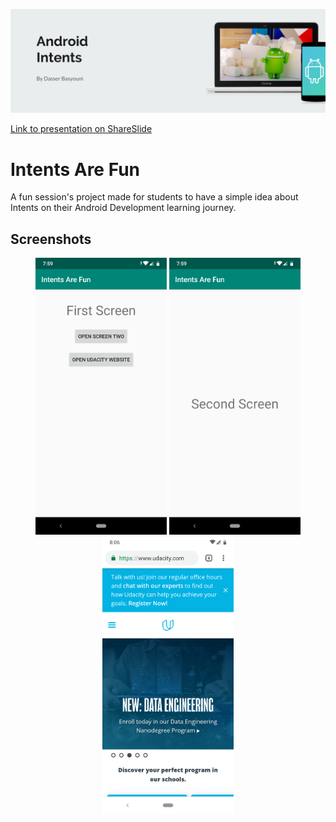<p align="center"> <img src="/screenshots/banner.png"> </p>

[Link to presentation on ShareSlide](https://www.slideshare.net/DasserBasyouni/android-intents-are-fun-136804441?fbclid=IwAR3l0fk0T7KaYsyGIbondKJ6gybEM74WZVODNLbYgRUJiT43TI_wQnBwW4g/)

# Intents Are Fun
A fun session's project made for students to have a simple idea about Intents on their Android Development learning journey.

## Screenshots
<p align="center"><img src="/screenshots/screenshot1.png" width="210"> <img src="/screenshots/screenshot2.png" width="210"> <img src="/screenshots/screenshot3.png" width="210"></p>
